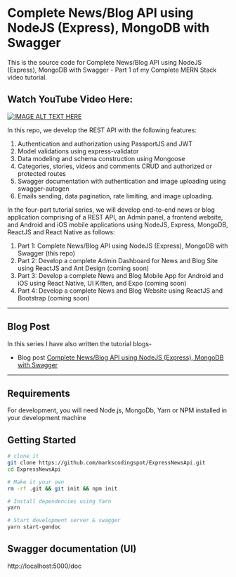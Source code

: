 # Complete News/Blog API using NodeJS (Express), MongoDB with Swagger

This is the source code for Complete News/Blog API using NodeJS (Express), MongoDB with Swagger - Part 1 of my Complete MERN Stack video tutorial.

## Watch YouTube Video Here:

[![IMAGE ALT TEXT HERE](https://img.youtube.com/vi/qrDD7jgnZTU/0.jpg)](https://www.youtube.com/watch?v=qrDD7jgnZTU)

In this repo, we develop the REST API with the following features:

1. Authentication and authorization using PassportJS and JWT
2. Model validations using express-validator
3. Data modeling and schema construction using Mongoose
4. Categories, stories, videos and comments CRUD and authorized or protected routes
5. Swagger documentation with authentication and image uploading using swagger-autogen
6. Emails sending, data pagination, rate limiting, and image uploading.

In the four-part tutorial series, we will develop end-to-end news or blog application comprising of a REST API, an Admin panel, a frontend website, and Android and iOS mobile applications using NodeJS, Express, MongoDB, ReactJS and React Native as follows:

1. Part 1: Complete News/Blog API using NodeJS (Express), MongoDB with Swagger (this repo)
2. Part 2: Develop a complete Admin Dashboard for News and Blog Site using ReactJS and Ant Design (coming soon)
3. Part 3: Develop a complete News and Blog Mobile App for Android and iOS using React Native, UI Kitten, and Expo (coming soon)
4. Part 4: Develop a complete News and Blog Website using ReactJS and Bootstrap (coming soon)

---

## Blog Post

In this series I have also written the tutorial blogs-

- Blog post
  [Complete News/Blog API using NodeJS (Express), MongoDB with Swagger](https://markscodingspot.com/complete-news-blog-api-using-nodejs-express-mongodb-with-swagger)

---

## Requirements

For development, you will need Node.js, MongoDb, Yarn or NPM installed in your development machine

## Getting Started

```sh
# clone it
git clone https://github.com/markscodingspot/ExpressNewsApi.git
cd ExpressNewsApi

# Make it your own
rm -rf .git && git init && npm init

# Install dependencies using Yarn
yarn

# Start development server & swagger
yarn start-gendoc

```

## Swagger documentation (UI)

http://localhost:5000/doc
